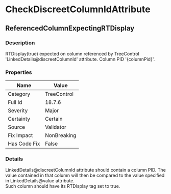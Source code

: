 ﻿---  
uid: Validator_18_7_6  
---

# CheckDiscreetColumnIdAttribute

## ReferencedColumnExpectingRTDisplay

### Description

RTDisplay(true) expected on column referenced by TreeControl 'LinkedDetails@discreetColumnId' attribute. Column PID '{columnPid}'.

### Properties

| Name         | Value       |
| ------------ | ----------- |
| Category     | TreeControl |
| Full Id      | 18.7.6      |
| Severity     | Major       |
| Certainty    | Certain     |
| Source       | Validator   |
| Fix Impact   | NonBreaking |
| Has Code Fix | False       |

### Details

LinkedDetails@discreetColumnId attribute should contain a column PID. The value contained in that column will then be compared to the value specified in LinkedDetails@value attribute.  
Such column should have its RTDisplay tag set to true.
